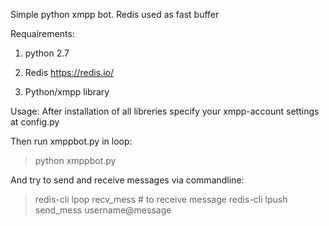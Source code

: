 Simple python xmpp bot.
Redis used as fast buffer

Requairements:
1) python 2.7

2) Redis
https://redis.io/

3) Python/xmpp library

Usage:
After installation of all libreries specify your xmpp-account settings at config.py

Then run xmppbot.py in loop:
> python xmppbot.py

And try to send and receive messages via commandline:

> redis-cli lpop recv_mess # to receive message
> redis-cli lpush send_mess username@message